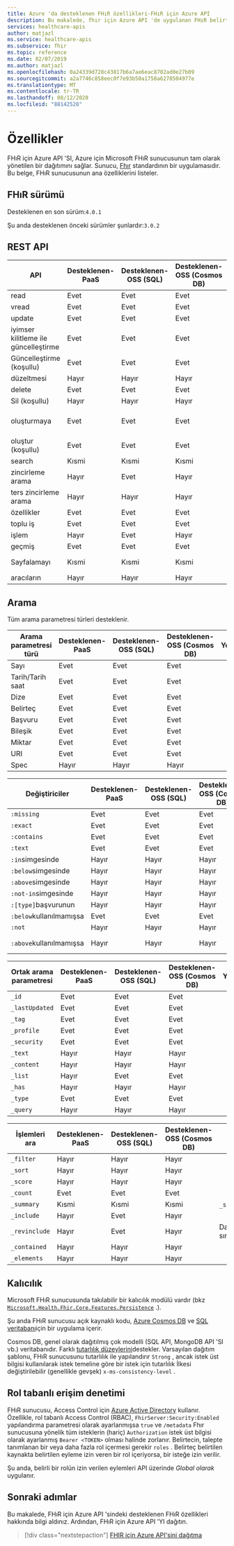 ```yaml
---
title: Azure 'da desteklenen FHıR özellikleri-FHıR için Azure API
description: Bu makalede, fhır için Azure API 'de uygulanan FHıR belirtiminin hangi özellikleri açıklanmaktadır
services: healthcare-apis
author: matjazl
ms.service: healthcare-apis
ms.subservice: fhir
ms.topic: reference
ms.date: 02/07/2019
ms.author: matjazl
ms.openlocfilehash: 0a24339d728c43817b6a7ae6eac8782ad0e27b09
ms.sourcegitcommit: a2a7746c858eec0f7e93b50a1758a6278504977e
ms.translationtype: MT
ms.contentlocale: tr-TR
ms.lasthandoff: 08/12/2020
ms.locfileid: "88142528"
---
```

# <a name="features"></a>Özellikler

FHıR için Azure API 'SI, Azure için Microsoft FHıR sunucusunun tam olarak yönetilen bir dağıtımını sağlar. Sunucu, [Fhır](https://hl7.org/fhir) standardının bir uygulamasıdır. Bu belge, FHıR sunucusunun ana özelliklerini listeler.

## <a name="fhir-version"></a>FHıR sürümü

Desteklenen en son sürüm:`4.0.1`

Şu anda desteklenen önceki sürümler şunlardır:`3.0.2`

## <a name="rest-api"></a>REST API

| API                            | Desteklenen-PaaS | Desteklenen-OSS (SQL) | Desteklenen-OSS (Cosmos DB) | Yorum                                             |
|--------------------------------|-----------|-----------|-----------|-----------------------------------------------------|
| read                           | Evet       | Evet       | Evet       |                                                     |
| vread                          | Evet       | Evet       | Evet       |                                                     |
| update                         | Evet       | Evet       | Evet       |                                                     |
| iyimser kilitleme ile güncelleştirme | Evet       | Evet       | Evet       |                                                     |
| Güncelleştirme (koşullu)           | Evet       | Evet       | Evet       |                                                     |
| düzeltmesi                          | Hayır        | Hayır        | Hayır        |                                                     |
| delete                         | Evet       | Evet       | Evet       |                                                     |
| Sil (koşullu)           | Hayır        | Hayır        | Hayır        |                                                     |
| oluşturmaya                         | Evet       | Evet       | Evet       | Her iki GÖNDERI/PUT desteği                               |
| oluştur (koşullu)           | Evet       | Evet       | Evet       |                                                     |
| search                         | Kısmi   | Kısmi   | Kısmi   | Aşağıya bakın                                           |
| zincirleme arama                 | Hayır        | Evet       | Hayır        |                                           |
| ters zincirleme arama         | Hayır        | Hayır        | Hayır        |                                            |
| özellikler                   | Evet       | Evet       | Evet       |                                                     |
| toplu iş                          | Evet       | Evet       | Evet       |                                                     |
| işlem                    | Hayır        | Evet       | Hayır        |                                                     |
| geçmiş                        | Evet       | Evet       | Evet       |                                                     |
| Sayfalamayı                         | Kısmi   | Kısmi   | Kısmi   | `self`ve `next` desteklenir                     |
| aracıların                 | Hayır        | Hayır        | Hayır        |                                                     |

## <a name="search"></a>Arama

Tüm arama parametresi türleri desteklenir. 

| Arama parametresi türü | Desteklenen-PaaS | Desteklenen-OSS (SQL) | Desteklenen-OSS (Cosmos DB) | Yorum |
|-----------------------|-----------|-----------|-----------|---------|
| Sayı                | Evet       | Evet       | Evet       |         |
| Tarih/Tarih saat         | Evet       | Evet       | Evet       |         |
| Dize                | Evet       | Evet       | Evet       |         |
| Belirteç                 | Evet       | Evet       | Evet       |         |
| Başvuru             | Evet       | Evet       | Evet       |         |
| Bileşik             | Evet       | Evet       | Evet       |         |
| Miktar              | Evet       | Evet       | Evet       |         |
| URI                   | Evet       | Evet       | Evet       |         |
| Spec               | Hayır        | Hayır        | Hayır        |         |


| Değiştiriciler             | Desteklenen-PaaS | Desteklenen-OSS (SQL) | Desteklenen-OSS (Cosmos DB) | Yorum |
|-----------------------|-----------|-----------|-----------|---------|
|`:missing`             | Evet       | Evet       | Evet       |         |
|`:exact`               | Evet       | Evet       | Evet       |         |
|`:contains`            | Evet       | Evet       | Evet       |         |
|`:text`                | Evet       | Evet       | Evet       |         |
|`:in`simgesinde          | Hayır        | Hayır        | Hayır        |         |
|`:below`simgesinde       | Hayır        | Hayır        | Hayır        |         |
|`:above`simgesinde       | Hayır        | Hayır        | Hayır        |         |
|`:not-in`simgesinde      | Hayır        | Hayır        | Hayır        |         |
|`:[type]`başvurunun  | Hayır        | Hayır        | Hayır        |         |
|`:below`kullanılmamışsa         | Evet       | Evet       | Evet       |         |
|`:not`                 | Hayır        | Hayır        | Hayır        |         |
|`:above`kullanılmamışsa         | Hayır        | Hayır        | Hayır        | Sorun [#158](https://github.com/Microsoft/fhir-server/issues/158) |

| Ortak arama parametresi | Desteklenen-PaaS | Desteklenen-OSS (SQL) | Desteklenen-OSS (Cosmos DB) | Yorum |
|-------------------------| ----------| ----------| ----------|---------|
| `_id`                   | Evet       | Evet       | Evet       |         |
| `_lastUpdated`          | Evet       | Evet       | Evet       |         |
| `_tag`                  | Evet       | Evet       | Evet       |         |
| `_profile`              | Evet       | Evet       | Evet       |         |
| `_security`             | Evet       | Evet       | Evet       |         |
| `_text`                 | Hayır        | Hayır        | Hayır        |         |
| `_content`              | Hayır        | Hayır        | Hayır        |         |
| `_list`                 | Hayır        | Evet       | Evet       |         |
| `_has`                  | Hayır        | Hayır        | Hayır        |         |
| `_type`                 | Evet       | Evet       | Evet       |         |
| `_query`                | Hayır        | Hayır        | Hayır        |         |

| İşlemleri ara       | Desteklenen-PaaS | Desteklenen-OSS (SQL) | Desteklenen-OSS (Cosmos DB) | Yorum |
|-------------------------|-----------|-----------|-----------|---------|
| `_filter`               | Hayır        | Hayır        | Hayır        |         |
| `_sort`                 | Hayır        | Hayır        | Hayır        |         |
| `_score`                | Hayır        | Hayır        | Hayır        |         |
| `_count`                | Evet       | Evet       | Evet       |         |
| `_summary`              | Kısmi   | Kısmi   | Kısmi   | `_summary=count`desteklenir |
| `_include`              | Hayır        | Evet       | Hayır        |         |
| `_revinclude`           | Hayır        | Evet       | Hayır        | Dahil edilen öğeler 100 ile sınırlıdır. |
| `_contained`            | Hayır        | Hayır        | Hayır        |         |
| `_elements`             | Hayır        | Hayır        | Hayır        |         |

## <a name="persistence"></a>Kalıcılık

Microsoft FHıR sunucusunda takılabilir bir kalıcılık modülü vardır (bkz [`Microsoft.Health.Fhir.Core.Features.Persistence`](https://github.com/Microsoft/fhir-server/tree/master/src/Microsoft.Health.Fhir.Core/Features/Persistence) .).

Şu anda FHıR sunucusu açık kaynaklı kodu, [Azure Cosmos DB](../cosmos-db/index-overview.md) ve [SQL veritabanı](https://azure.microsoft.com/services/sql-database/)için bir uygulama içerir.

Cosmos DB, genel olarak dağıtılmış çok modelli (SQL API, MongoDB API 'SI vb.) veritabanıdır. Farklı [tutarlılık düzeylerini](../cosmos-db/consistency-levels.md)destekler. Varsayılan dağıtım şablonu, FHıR sunucusunu tutarlılık ile yapılandırır `Strong` , ancak istek üst bilgisi kullanılarak istek temeline göre bir istek için tutarlılık İlkesi değiştirilebilir (genellikle gevşek) `x-ms-consistency-level` .

## <a name="role-based-access-control"></a>Rol tabanlı erişim denetimi

FHıR sunucusu, Access Control için [Azure Active Directory](https://azure.microsoft.com/services/active-directory/) kullanır. Özellikle, rol tabanlı Access Control (RBAC), `FhirServer:Security:Enabled` yapılandırma parametresi olarak ayarlanmışsa `true` ve `/metadata` Fhır sunucusuna yönelik tüm isteklerin (hariç) `Authorization` istek üst bilgisi olarak ayarlanmış `Bearer <TOKEN>` olması halinde zorlanır. Belirtecin, talepte tanımlanan bir veya daha fazla rol içermesi gerekir `roles` . Belirteç belirtilen kaynakta belirtilen eyleme izin veren bir rol içeriyorsa, bir isteğe izin verilir.

Şu anda, belirli bir rolün izin verilen eylemleri API üzerinde *Global olarak* uygulanır.

## <a name="next-steps"></a>Sonraki adımlar

Bu makalede, FHıR için Azure API 'sindeki desteklenen FHıR özellikleri hakkında bilgi aldınız. Ardından, FHıR için Azure API 'YI dağıtın.
 
>[!div class="nextstepaction"]
>[FHIR için Azure API'sini dağıtma](fhir-paas-portal-quickstart.md)
